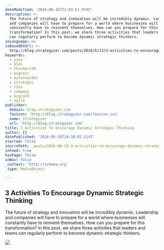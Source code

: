 ```yaml
---
dateModified: '2016-06-16T12:03:51.974Z'
description: >-
  The future of strategy and innovation will be incredibly dynamic. Leadership
  and companies will have to prepare for a world where businesses will
  constantly have to reinvent themselves. How can you prepare for this
  transformation? In this post, we share three activities that leaders and teams
  can regularly perform to become dynamic strategic thinkers.
inLanguage: en
isBasedOnUrl: >-
  http://blog.strategyzer.com/posts/2016/6/13/3-activities-to-encourage-dynamic-strategic-thinking?utm_source=Master+Email+List&utm_campaign=7d995a2d42-Strategyzer_Newsletter_June_16th6_16_2016&utm_medium=email&utm_term=0_fd75a09316-7d995a2d42-335548281&mc_cid=7d995a2d42&mc_eid=180f47cc67
keywords:
  - yves
  - alex
  - thinkers50
  - pigneur
  - osterwalder
  - strategic
  - ries
  - company
  - mcgrath
  - agile
publisher:
  domain: blog.strategyzer.com
  favicon: 'http://blog.strategyzer.com/favicon.ico'
  name: Strategyzer
  url: 'http://blog.strategyzer.com'
title: 3 Activities To Encourage Dynamic Strategic Thinking
author: []
datePublished: '2016-06-16T14:38:02.114Z'
starred: false
sourcePath: _posts/2016-06-16-3-activities-to-encourage-dynamic-strategic-thinking.md
inFeed: true
hasPage: false
inNav: false
_context: 'http://schema.org'
_type: MediaObject

---
```

<article style=""><h1>3 Activities To Encourage Dynamic Strategic Thinking</h1><p>The future of strategy and innovation will be incredibly dynamic. Leadership and companies will have to prepare for a world where businesses will constantly have to reinvent themselves. How can you prepare for this transformation? In this post, we share three activities that leaders and teams can regularly perform to become dynamic strategic thinkers.</p><img src="http://static1.squarespace.com/static/51913f1ce4b07b22f5332872/51927568e4b02c7a07414753/5758df587da24f0b40ea2c48/1465819211432/BecomingDynamicStrategicThinker-01.png?format=1000w" /></article>